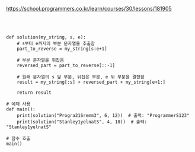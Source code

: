 https://school.programmers.co.kr/learn/courses/30/lessons/181905

<br>

</br>

```
def solution(my_string, s, e):
    # s부터 e까지의 부분 문자열을 추출함
    part_to_reverse = my_string[s:e+1]
    
    # 부분 문자열을 뒤집음
    reversed_part = part_to_reverse[::-1]
    
    # 원래 문자열의 s 앞 부분, 뒤집은 부분, e 뒤 부분을 결합함
    result = my_string[:s] + reversed_part + my_string[e+1:]
    
    return result

# 예제 사용
def main():
    print(solution("Progra21Sremm3", 6, 12))  # 출력: "ProgrammerS123"
    print(solution("Stanley1yelnatS", 4, 10))  # 출력: "Stanley1yelnatS"

# 함수 호출
main()
```
